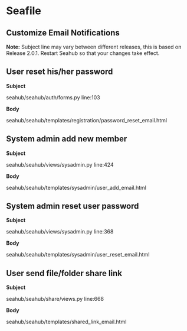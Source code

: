 # Seafile
## Customize Email Notifications

**Note:** Subject line may vary between different releases, this is based on Release 2.0.1. Restart Seahub so that your changes take effect.

## User reset his/her password ##

**Subject**

seahub/seahub/auth/forms.py line:103

**Body**

seahub/seahub/templates/registration/password_reset_email.html

## System admin add new member ##

**Subject**

seahub/seahub/views/sysadmin.py line:424

**Body**

seahub/seahub/templates/sysadmin/user_add_email.html

## System admin reset user password ##

**Subject**

seahub/seahub/views/sysadmin.py line:368

**Body**

seahub/seahub/templates/sysadmin/user_reset_email.html

## User send file/folder share link ##

**Subject**

seahub/seahub/share/views.py line:668

**Body**

seahub/seahub/templates/shared_link_email.html

